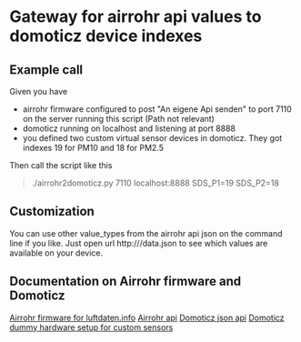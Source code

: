 # Gateway for airrohr api values to domoticz device indexes


## Example call

Given you have

* airrohr firmware configured to post "An eigene Api senden" to port 7110 on the server running this script (Path not relevant)
* domoticz running on localhost and listening at port 8888
* you defined two custom virtual sensor devices in domoticz. They got indexes 19 for PM10 and 18 for PM2.5

Then call the script like this

> ./airrohr2domoticz.py 7110 localhost:8888 SDS_P1=19 SDS_P2=18


## Customization

You can use other value_types from the airrohr api json on the command line if you like.
Just open url http://<yourAirrohrIp>/data.json to see which values are available on your device.


## Documentation on Airrohr firmware and Domoticz

[Airrohr firmware for luftdaten.info](https://github.com/opendata-stuttgart/sensors-software/tree/master/airrohr-firmware)
[Airrohr api](https://github.com/opendata-stuttgart/meta/wiki/APIs)
[Domoticz json api](https://www.domoticz.com/wiki/Domoticz_API/JSON_URL's#Custom_Sensor)
[Domoticz dummy hardware setup for custom sensors](https://www.domoticz.com/wiki/Hardware_Setup#Dummy_Hardware)

